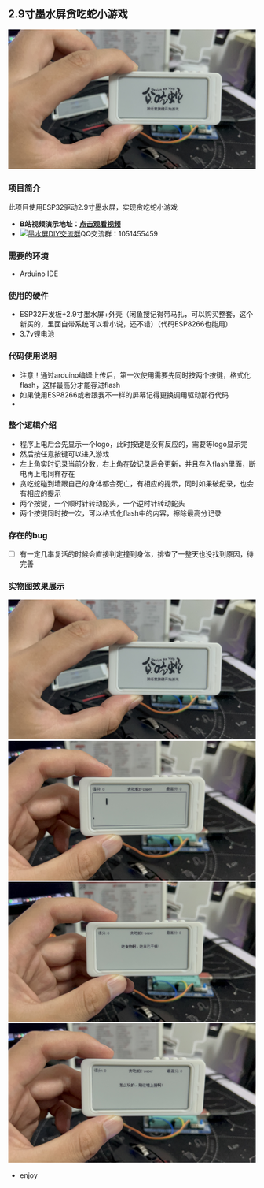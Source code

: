## 2.9寸墨水屏贪吃蛇小游戏
![image](jpg/1.jpg)

### 项目简介
此项目使用ESP32驱动2.9寸墨水屏，实现贪吃蛇小游戏
- **B站视频演示地址：[点击观看视频](https://www.bilibili.com/video/BV1hh4y1d78L)**<br>
- <a target="_blank" href="https://qm.qq.com/cgi-bin/qm/qr?k=OCk2mwPC4yZn-BBJlH2ehWT-2sHfC7Os&jump_from=webapi&authKey=iFtohDmv6OI7O5aD/0ogd6mODvY5vr837fherj6ruuDCK94UM5KrjicZ2cFO5dHB"><img border="0" src="http://pub.idqqimg.com/wpa/images/group.png" alt="墨水屏DIY交流群" title="墨水屏DIY交流群"></a>QQ交流群：1051455459  

### 需要的环境
- Arduino IDE  

### 使用的硬件
- ESP32开发板+2.9寸墨水屏+外壳（闲鱼搜记得带马扎，可以购买整套，这个新买的，里面自带系统可以看小说，还不错）（代码ESP8266也能用）  
- 3.7v锂电池  

### 代码使用说明

- 注意！通过arduino编译上传后，第一次使用需要先同时按两个按键，格式化flash，这样最高分才能存进flash  
- 如果使用ESP8266或者跟我不一样的屏幕记得更换调用驱动那行代码  
- 


### 整个逻辑介绍

- 程序上电后会先显示一个logo，此时按键是没有反应的，需要等logo显示完  
- 然后按任意按键可以进入游戏  
- 左上角实时记录当前分数，右上角在破记录后会更新，并且存入flash里面，断电再上电同样存在  
- 贪吃蛇碰到墙跟自己的身体都会死亡，有相应的提示，同时如果破纪录，也会有相应的提示  
- 两个按键，一个顺时针转动蛇头，一个逆时针转动蛇头  
- 两个按键同时按一次，可以格式化flash中的内容，擦除最高分记录  


### 存在的bug
- [ ] 有一定几率复活的时候会直接判定撞到身体，排查了一整天也没找到原因，待完善  


### 实物图效果展示

![image](jpg/1.jpg)
![image](jpg/2.jpg)
![image](jpg/3.jpg)
![image](jpg/4.jpg)  
- enjoy
